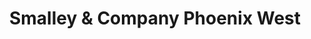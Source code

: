 ---
title: "Smalley & Company Phoenix West"
url: /phoenix/smalley-and-company-phoenix-west/
shop: wholesale
---